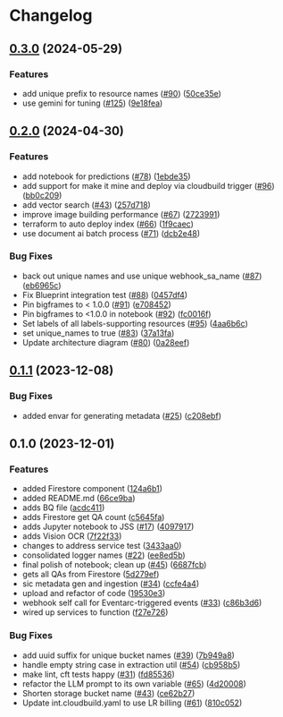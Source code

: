 # Changelog

## [0.3.0](https://github.com/GoogleCloudPlatform/terraform-genai-knowledge-base/compare/v0.2.0...v0.3.0) (2024-05-29)


### Features

* add unique prefix to resource names ([#90](https://github.com/GoogleCloudPlatform/terraform-genai-knowledge-base/issues/90)) ([50ce35e](https://github.com/GoogleCloudPlatform/terraform-genai-knowledge-base/commit/50ce35ece4baf601053be1f643c60479ba7dc8d4))
* use gemini for tuning ([#125](https://github.com/GoogleCloudPlatform/terraform-genai-knowledge-base/issues/125)) ([9e18fea](https://github.com/GoogleCloudPlatform/terraform-genai-knowledge-base/commit/9e18feae6cac89bddf33d32271cdcf5409833a90))

## [0.2.0](https://github.com/GoogleCloudPlatform/terraform-genai-knowledge-base/compare/v0.1.1...v0.2.0) (2024-04-30)


### Features

* add notebook for predictions ([#78](https://github.com/GoogleCloudPlatform/terraform-genai-knowledge-base/issues/78)) ([1ebde35](https://github.com/GoogleCloudPlatform/terraform-genai-knowledge-base/commit/1ebde35e8802f243e36d483f6304cd704f5de703))
* add support for make it mine and deploy via cloudbuild trigger ([#96](https://github.com/GoogleCloudPlatform/terraform-genai-knowledge-base/issues/96)) ([bb0c209](https://github.com/GoogleCloudPlatform/terraform-genai-knowledge-base/commit/bb0c209e14a04b2c595e512ae369043ec230a38e))
* add vector search ([#43](https://github.com/GoogleCloudPlatform/terraform-genai-knowledge-base/issues/43)) ([257d718](https://github.com/GoogleCloudPlatform/terraform-genai-knowledge-base/commit/257d71817a22a4f3090de1f9dc4b92cd545b4f6d))
* improve image building performance ([#67](https://github.com/GoogleCloudPlatform/terraform-genai-knowledge-base/issues/67)) ([2723991](https://github.com/GoogleCloudPlatform/terraform-genai-knowledge-base/commit/2723991fce72604bc1d53a834b4a82ed3e99424c))
* terraform to auto deploy index ([#66](https://github.com/GoogleCloudPlatform/terraform-genai-knowledge-base/issues/66)) ([1f9caec](https://github.com/GoogleCloudPlatform/terraform-genai-knowledge-base/commit/1f9caecaf33448f3083cef3896f22225b3d39fb9))
* use document ai batch process ([#71](https://github.com/GoogleCloudPlatform/terraform-genai-knowledge-base/issues/71)) ([dcb2e48](https://github.com/GoogleCloudPlatform/terraform-genai-knowledge-base/commit/dcb2e48acf8915a85e868c454ba10af44eb00dd4))


### Bug Fixes

* back out unique names and use unique webhook_sa_name ([#87](https://github.com/GoogleCloudPlatform/terraform-genai-knowledge-base/issues/87)) ([eb6965c](https://github.com/GoogleCloudPlatform/terraform-genai-knowledge-base/commit/eb6965cec703528859fe503141308cb94a89ab7d))
* Fix Blueprint integration test ([#88](https://github.com/GoogleCloudPlatform/terraform-genai-knowledge-base/issues/88)) ([0457df4](https://github.com/GoogleCloudPlatform/terraform-genai-knowledge-base/commit/0457df4e39f9f83363cda303327b6f666045debf))
* Pin bigframes to &lt; 1.0.0 ([#91](https://github.com/GoogleCloudPlatform/terraform-genai-knowledge-base/issues/91)) ([e708452](https://github.com/GoogleCloudPlatform/terraform-genai-knowledge-base/commit/e708452c6fa6d1150d7041ad5f08a989f3ef607f))
* Pin bigframes to &lt;1.0.0 in notebook ([#92](https://github.com/GoogleCloudPlatform/terraform-genai-knowledge-base/issues/92)) ([fc0016f](https://github.com/GoogleCloudPlatform/terraform-genai-knowledge-base/commit/fc0016f30229f7631932c9823e9ad38aee932ea3))
* Set labels of all labels-supporting resources ([#95](https://github.com/GoogleCloudPlatform/terraform-genai-knowledge-base/issues/95)) ([4aa6b6c](https://github.com/GoogleCloudPlatform/terraform-genai-knowledge-base/commit/4aa6b6c64687d614febd8150a0664f24e35ae055))
* set unique_names to true ([#83](https://github.com/GoogleCloudPlatform/terraform-genai-knowledge-base/issues/83)) ([37a13fa](https://github.com/GoogleCloudPlatform/terraform-genai-knowledge-base/commit/37a13fa95d2d944ddad26c80ed0923620cc70699))
* Update architecture diagram ([#80](https://github.com/GoogleCloudPlatform/terraform-genai-knowledge-base/issues/80)) ([0a28eef](https://github.com/GoogleCloudPlatform/terraform-genai-knowledge-base/commit/0a28eef03e6bf7c6c6ec6727d10fc98a0a4359a6))

## [0.1.1](https://github.com/GoogleCloudPlatform/terraform-genai-knowledge-base/compare/v0.1.0...v0.1.1) (2023-12-08)


### Bug Fixes

* added envar for generating metadata ([#25](https://github.com/GoogleCloudPlatform/terraform-genai-knowledge-base/issues/25)) ([c208ebf](https://github.com/GoogleCloudPlatform/terraform-genai-knowledge-base/commit/c208ebf3fd8f96504c8f84f1415fef7a375aba8a))

## 0.1.0 (2023-12-01)


### Features

* added Firestore component ([124a6b1](https://github.com/GoogleCloudPlatform/terraform-genai-knowledge-base/commit/124a6b1df20d193bd1877930f18353ac9e2350d1))
* added README.md ([66ce9ba](https://github.com/GoogleCloudPlatform/terraform-genai-knowledge-base/commit/66ce9ba5457b6278981fe0f5adda865b44e9d93c))
* adds BQ file ([acdc411](https://github.com/GoogleCloudPlatform/terraform-genai-knowledge-base/commit/acdc411c5424cd4e06217db84dcf863dd7b23ec2))
* adds Firestore get QA count ([c5645fa](https://github.com/GoogleCloudPlatform/terraform-genai-knowledge-base/commit/c5645fa3b5a2c2e3e001d1e1cfe8e0044acd8add))
* adds Jupyter notebook to JSS ([#17](https://github.com/GoogleCloudPlatform/terraform-genai-knowledge-base/issues/17)) ([4097917](https://github.com/GoogleCloudPlatform/terraform-genai-knowledge-base/commit/4097917807c6d24d37386c8376078791310486e2))
* adds Vision OCR ([7f22f33](https://github.com/GoogleCloudPlatform/terraform-genai-knowledge-base/commit/7f22f33c3ec4d853f53d99bb7ca048f829fb3a49))
* changes to address service test ([3433aa0](https://github.com/GoogleCloudPlatform/terraform-genai-knowledge-base/commit/3433aa0cbec9c0d3f610c23d3d8d64d179517e76))
* consolidated logger names ([#22](https://github.com/GoogleCloudPlatform/terraform-genai-knowledge-base/issues/22)) ([ee8ed5b](https://github.com/GoogleCloudPlatform/terraform-genai-knowledge-base/commit/ee8ed5b5b0ac4a0389bbb1cf97b3756bbfdb2897))
* final polish of notebook; clean up ([#45](https://github.com/GoogleCloudPlatform/terraform-genai-knowledge-base/issues/45)) ([6687fcb](https://github.com/GoogleCloudPlatform/terraform-genai-knowledge-base/commit/6687fcbf212f0e6b400118ac3c24a468a54c43e2))
* gets all QAs from Firestore ([5d279ef](https://github.com/GoogleCloudPlatform/terraform-genai-knowledge-base/commit/5d279ef1bb76b44a6d22dbdd505036e72e59d00b))
* sic metadata gen and ingestion ([#34](https://github.com/GoogleCloudPlatform/terraform-genai-knowledge-base/issues/34)) ([ccfe4a4](https://github.com/GoogleCloudPlatform/terraform-genai-knowledge-base/commit/ccfe4a4b330fd76b22a0f16aa8694d3540c0f341))
* upload and refactor of code ([19530e3](https://github.com/GoogleCloudPlatform/terraform-genai-knowledge-base/commit/19530e3e4875e66a8511e257fe92d826a5de6a45))
* webhook self call for Eventarc-triggered events ([#33](https://github.com/GoogleCloudPlatform/terraform-genai-knowledge-base/issues/33)) ([c86b3d6](https://github.com/GoogleCloudPlatform/terraform-genai-knowledge-base/commit/c86b3d6505ac06fe1b0bfb99d91b7593f3caa39f))
* wired up services to function ([f27e726](https://github.com/GoogleCloudPlatform/terraform-genai-knowledge-base/commit/f27e726dc657b6f1bf43b430c6190628f890b7e8))


### Bug Fixes

* add uuid suffix for unique bucket names ([#39](https://github.com/GoogleCloudPlatform/terraform-genai-knowledge-base/issues/39)) ([7b949a8](https://github.com/GoogleCloudPlatform/terraform-genai-knowledge-base/commit/7b949a8b04bc60b3eff624e6d9726e364317a54e))
* handle empty string case in extraction util ([#54](https://github.com/GoogleCloudPlatform/terraform-genai-knowledge-base/issues/54)) ([cb958b5](https://github.com/GoogleCloudPlatform/terraform-genai-knowledge-base/commit/cb958b5d86ba480d92d49ceb01695fb9f29f9bfc))
* make lint, cft tests happy ([#31](https://github.com/GoogleCloudPlatform/terraform-genai-knowledge-base/issues/31)) ([fd85536](https://github.com/GoogleCloudPlatform/terraform-genai-knowledge-base/commit/fd85536596fee6ae537e21893abd9364a2526033))
* refactor the LLM prompt to its own variable ([#65](https://github.com/GoogleCloudPlatform/terraform-genai-knowledge-base/issues/65)) ([4d20008](https://github.com/GoogleCloudPlatform/terraform-genai-knowledge-base/commit/4d200088bfea58af0fbfb769bfbfd360bf1c5fc3))
* Shorten storage bucket name ([#43](https://github.com/GoogleCloudPlatform/terraform-genai-knowledge-base/issues/43)) ([ce62b27](https://github.com/GoogleCloudPlatform/terraform-genai-knowledge-base/commit/ce62b276a840b56347bb4e119c3e8fda5ea31ec3))
* Update int.cloudbuild.yaml to use LR billing ([#61](https://github.com/GoogleCloudPlatform/terraform-genai-knowledge-base/issues/61)) ([810c052](https://github.com/GoogleCloudPlatform/terraform-genai-knowledge-base/commit/810c05202f35420616614cef57d7472151918750))
